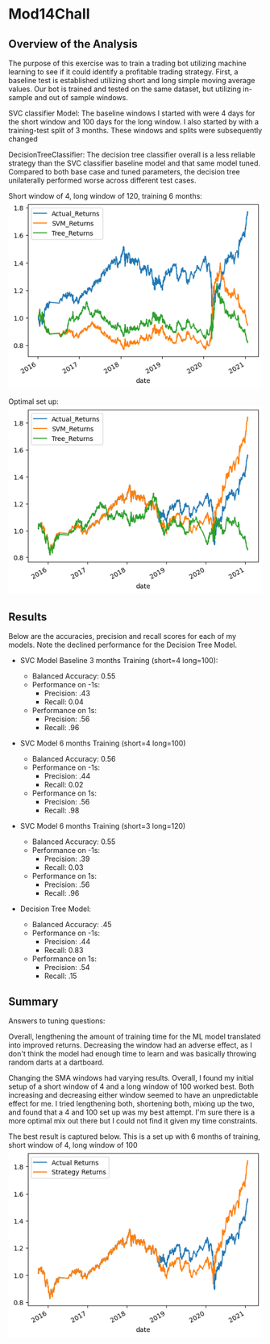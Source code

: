 # Mod14Chall

## Overview of the Analysis

The purpose of this exercise was to train a trading bot utilizing machine learning to see if it could identify a profitable trading strategy. First, a baseline test is established utilizing short and long simple moving average values. Our bot is trained and tested on the same dataset, but utilizing in-sample and out of sample windows.

SVC classifier Model:
The baseline windows I started with were 4 days for the short window and 100 days for the long window. I also started by with a training-test split of 3 months. These windows and splits were subsequently changed

DecisionTreeClassifier:
The decision tree classifier overall is a less reliable strategy than the SVC classifier baseline model and that same model tuned. Compared to both base case and tuned parameters, the decision tree unilaterally performed worse across different test cases.

Short window of 4, long window of 120, training 6 months:
![Short window of 4, long window of 120, training 6 months](https://github.com/wcolwellcol/Mod14Chall/blob/main/images/DT6sw4lw120.png)

Optimal set up:
![Optimal set up](https://github.com/wcolwellcol/Mod14Chall/blob/main/images/DToptimal.png)




## Results

Below are the accuracies, precision and recall scores for each of my models. Note the declined performance for the Decision Tree Model.

* SVC Model Baseline 3 months Training (short=4 long=100):
  * Balanced Accuracy: 0.55
  * Performance on -1s:
    * Precision: .43
    * Recall: 0.04
  * Performance on 1s:
    * Precision: .56
    * Recall: .96

* SVC Model 6 months Training (short=4 long=100)
  * Balanced Accuracy: 0.56
  * Performance on -1s:
    * Precision: .44
    * Recall: 0.02
  * Performance on 1s:
    * Precision: .56
    * Recall: .98

* SVC Model 6 months Training (short=3 long=120)
  * Balanced Accuracy: 0.55
  * Performance on -1s:
    * Precision: .39
    * Recall: 0.03
  * Performance on 1s:
    * Precision: .56
    * Recall: .96

* Decision Tree Model:
  * Balanced Accuracy: .45
  * Performance on -1s:
    * Precision: .44 
    * Recall: 0.83 
  * Performance on 1s:
    * Precision: .54
    * Recall: .15


## Summary

Answers to tuning questions:

Overall, lengthening the amount of training time for the ML model translated into improved returns. Decreasing the window had an adverse effect, as I don't think the model had enough time to learn and was basically throwing random darts at a dartboard.

Changing the SMA windows had varying results. Overall, I found my initial setup of a short window of 4 and a long window of 100 worked best. Both increasing and decreasing either window seemed to have an unpredictable effect for me. I tried lengthening both, shortening both, mixing up the two, and found that a 4 and 100 set up was my best attempt. I'm sure there is a more optimal mix out there but I could not find it given my time constraints.

The best result is captured below. This is a set up with 6 months of training, short window of 4, long window of 100
![6 months of training, short window of 4, longwindow of 100](https://github.com/wcolwellcol/Mod14Chall/blob/main/images/SVC6.png)

